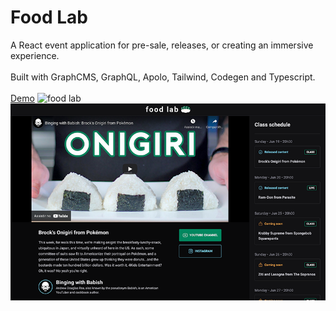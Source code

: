 # Food Lab

A React event application for pre-sale, releases, or creating an immersive experience.
<br>
<br>
Built with GraphCMS, GraphQL, Apolo, Tailwind, Codegen and Typescript.
<br>
<br>
<a href="https://food-lab.vercel.app/">Demo</a> 
<img src="./src/assets/food-lab.gif" alt="food lab" />
<img src="./src/assets/food-lab.png" alt="food lab" />